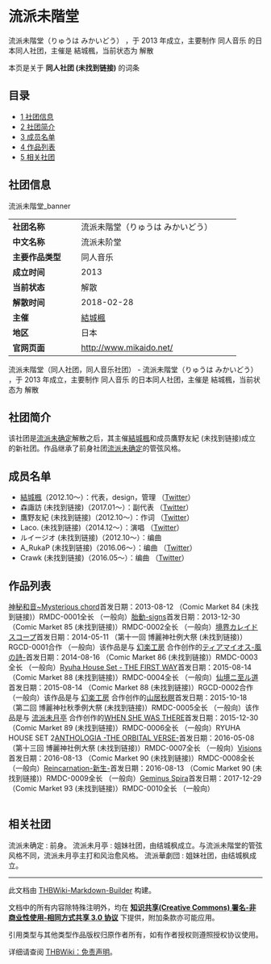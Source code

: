 # 流派未階堂

<!-- source html: G:\repos\THBWiki-Markdown-Builder\THBWikiMarkdown\Temp\main\d\df\ns0%3A%E6%B5%81%E6%B4%BE%E6%9C%AA%E9%9A%8E%E5%A0%82.html -->

流派未階堂（りゅうは みかいどう） ，于 2013 年成立，主要制作 同人音乐 的日本同人社团，主催是 結城楓，当前状态为 解散

本页是关于 **同人社团 (未找到链接)** 的词条
## 目录

- [1 社团信息](#社团信息)
- [2 社团简介](#社团简介)
- [3 成员名单](#成员名单)
- [4 作品列表](#作品列表)
- [5 相关社团](#相关社团)




## 社团信息
[](./文件-流派未階堂_banner.jpg.md)  [](./文件-流派未階堂_banner.jpg.md)流派未階堂_banner

<table><tbody><tr><td style="width:120px"><b>社团名称</b></td><td style="min-width:300px"> 流派未階堂（りゅうは みかいどう） </td></tr><tr><td><b>中文名称</b></td><td>流派未阶堂</td></tr><tr><td><b>主要作品类型</b></td><td>同人音乐</td></tr><tr><td><b>成立时间</b></td><td>2013</td></tr><tr><td><b>当前状态</b></td><td>解散</td></tr><tr><td><b>解散时间</b></td><td>2018-02-28</td></tr><tr><td><b>主催</b></td><td> <a href="./結城楓.md" title="結城楓">結城楓</a> </td></tr><tr><td><b>地区</b></td><td>日本</td></tr><tr><td><b>官网页面</b></td><td><a rel="nofollow" class="external free" href="http://www.mikaido.net/">http://www.mikaido.net/</a> </td></tr></tbody></table>

流派未階堂（同人社团，同人音乐社团） - 流派未階堂（りゅうは みかいどう） ，于 2013 年成立，主要制作 同人音乐 的日本同人社团，主催是 結城楓，当前状态为 解散
## 社团简介
  
该社团是[流派未确定](./流派未确定.md)解散之后，其主催[結城楓](./結城楓.md)和成员鷹野友紀 (未找到链接)成立的新社团。作品继承了前身社团[流派未确定](./流派未确定.md)的管弦风格。
  

## 成员名单
- [結城楓](./結城楓.md)（2012.10～）：代表，design，管理 （[Twitter](https://twitter.com/mikaido1985)）
- 森諏訪 (未找到链接)（2017.01～）：副代表 （[Twitter](https://twitter.com/mrsw675)）
- 鷹野友紀 (未找到链接)（2012.10～）：作词 （[Twitter](https://twitter.com/hatoyome1902)）
- Laco. (未找到链接)（2014.12～）：演唱 （[Twitter](https://twitter.com/Laco505MHz)）
- ルイージオ (未找到链接)（2012.10～）：编曲
- A_RukaP (未找到链接)（2016.06～）：编曲 （[Twitter](https://twitter.com/A_RukaP)）
- Crawk (未找到链接)（2016.05～）：编曲 （[Twitter](https://twitter.com/Crawkrawk)）

## 作品列表
[](./神秘和音~Mysterious_chord.md)[神秘和音~Mysterious chord](./神秘和音~Mysterious_chord.md)首发日期：2013-08-12 （Comic Market 84 (未找到链接)）RMDC-0001全长 （一般向）[](./胎動-signs.md)[胎動-signs](./胎動-signs.md)首发日期：2013-12-30 （Comic Market 85 (未找到链接)）RMDC-0002全长 （一般向）[](./境界カレイドスコープ.md)[境界カレイドスコープ](./境界カレイドスコープ.md)首发日期：2014-05-11 （第十一回 博麗神社例大祭 (未找到链接)）RGCD-0001合作 （一般向）该作品是与 [幻楽工房](./幻楽工房.md) 合作创作的[](./ティアマイオス-風の詩-.md)[ティアマイオス-風の詩-](./ティアマイオス-風の詩-.md)首发日期：2014-08-16 （Comic Market 86 (未找到链接)）RMDC-0003全长 （一般向）[](./Ryuha_House_Set_-_THE_FIRST_WAY.md)[Ryuha House Set - THE FIRST WAY](./Ryuha_House_Set_-_THE_FIRST_WAY.md)首发日期：2015-08-14 （Comic Market 88 (未找到链接)）RMDC-0004全长 （一般向）[](./仙境ニ至ル道.md)[仙境ニ至ル道](./仙境ニ至ル道.md)首发日期：2015-08-14 （Comic Market 88 (未找到链接)）RGCD-0002合作 （一般向）该作品是与 [幻楽工房](./幻楽工房.md) 合作创作的[](./山居秋瞑.md)[山居秋瞑](./山居秋瞑.md)首发日期：2015-10-18 （第二回 博麗神社秋季例大祭 (未找到链接)）RMDC-0005全长 （一般向）该作品是与 [流派未月亭](./流派未月亭.md) 合作创作的[](./WHEN_SHE_WAS_THERE.md)[WHEN SHE WAS THERE](./WHEN_SHE_WAS_THERE.md)首发日期：2015-12-30 （Comic Market 89 (未找到链接)）RMDC-0006全长 （一般向）RYUHA HOUSE SET 2[](./ANTHOLOGIA_-THE_ORBITAL_VERSE-.md)[ANTHOLOGIA -THE ORBITAL VERSE-](./ANTHOLOGIA_-THE_ORBITAL_VERSE-.md)首发日期：2016-05-08 （第十三回 博麗神社例大祭 (未找到链接)）RMDC-0007全长 （一般向）[](./Visions（同人专辑）.md)[Visions](./Visions（同人专辑）.md)首发日期：2016-08-13 （Comic Market 90 (未找到链接)）RMDC-0008全长 （一般向）[](./Reincarnation-新生-.md)[Reincarnation-新生-](./Reincarnation-新生-.md)首发日期：2016-08-13 （Comic Market 90 (未找到链接)）RMDC-0009全长 （一般向）[](./Geminus_Spira.md)[Geminus Spira](./Geminus_Spira.md)首发日期：2017-12-29 （Comic Market 93 (未找到链接)）RMDC-0010全长 （一般向）
<table><style data-mw-deduplicate="TemplateStyles:r686458">.mw-parser-output .simple_work{display:grid;min-height:calc(120px + 0.5rem);grid-template-columns:calc(120px + 0.5rem)1fr;grid-template-rows:auto 1fr;grid-template-areas:"cover title""cover props";overflow:hidden}.mw-parser-output .simple_work-cover{grid-area:cover;align-self:center;justify-self:center;overflow:hidden;max-width:100%;max-height:100%;padding:0.25rem;word-break:break-all}.mw-parser-output .simple_work-cover a.new{display:block;text-align:center;padding:0.25rem}.mw-parser-output .simple_work-title{grid-area:title;margin-top:0.25rem;padding-left:0.25rem;font-weight:bold}.mw-parser-output .simple_work-props{grid-area:props;padding-left:0.25rem}.mw-parser-output .simple_work-prop{margin:0.125rem 0}</style>

<link rel="mw-deduplicated-inline-style" href="mw-data:TemplateStyles:r686458">

<link rel="mw-deduplicated-inline-style" href="mw-data:TemplateStyles:r686458">

<link rel="mw-deduplicated-inline-style" href="mw-data:TemplateStyles:r686458">

<link rel="mw-deduplicated-inline-style" href="mw-data:TemplateStyles:r686458">

<link rel="mw-deduplicated-inline-style" href="mw-data:TemplateStyles:r686458">

<link rel="mw-deduplicated-inline-style" href="mw-data:TemplateStyles:r686458">

<link rel="mw-deduplicated-inline-style" href="mw-data:TemplateStyles:r686458">

<link rel="mw-deduplicated-inline-style" href="mw-data:TemplateStyles:r686458">

<link rel="mw-deduplicated-inline-style" href="mw-data:TemplateStyles:r686458">

<link rel="mw-deduplicated-inline-style" href="mw-data:TemplateStyles:r686458">

<link rel="mw-deduplicated-inline-style" href="mw-data:TemplateStyles:r686458">
</table>


## 相关社团
流派未确定
: 前身。
流派未月亭
: 姐妹社团，由结城枫成立。与流派未階堂的管弦风格不同，流派未月亭主打和风治愈风格。
流派華劇団
: 姐妹社团，由结城枫成立。

  
  






---

此文档由 [THBWiki-Markdown-Builder](https://github.com/Delsin-Yu/THBWiki-Markdown-Builder) 构建。

文档中的所有内容除特殊注明外，均在 [**知识共享(Creative Commons) 署名-非商业性使用-相同方式共享 3.0 协议**](https://creativecommons.org/licenses/by-sa/3.0/deed.zh-hans) 下提供，附加条款亦可能应用。

引用类型与其他类型作品版权归原作者所有，如有作者授权则遵照授权协议使用。

详细请查阅 [THBWiki：免责声明](https://thbwiki.cc/THBWiki:%E5%85%8D%E8%B4%A3%E5%A3%B0%E6%98%8E)。

